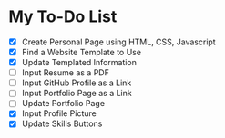 # My To-Do List

- [x] Create Personal Page using HTML, CSS, Javascript
- [x] Find a Website Template to Use
- [x] Update Templated Information
- [ ] Input Resume as a PDF
- [ ] Input GitHub Profile as a Link
- [ ] Input Portfolio Page as a Link
- [ ] Update Portfolio Page
- [x] Input Profile Picture
- [x] Update Skills Buttons
